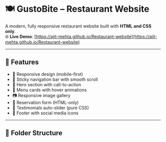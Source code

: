# 🍽️ GustoBite – Restaurant Website

A modern, fully responsive restaurant website built with **HTML and CSS only**.  
🌐 **Live Demo**: [https://ajit-mehta.github.io/Restaurant-website](https://ajit-mehta.github.io/Restaurant-website)

---

## 🚀 Features

- 📱 Responsive design (mobile-first)
- 🧭 Sticky navigation bar with smooth scroll
- 🎯 Hero section with call-to-action
- 🍕 Menu cards with hover animations
- 📷 Responsive image gallery
- 🧾 Reservation form (HTML-only)
- 💬 Testimonials auto-slider (pure CSS)
- 🔗 Footer with social media icons

---

## 📁 Folder Structure

